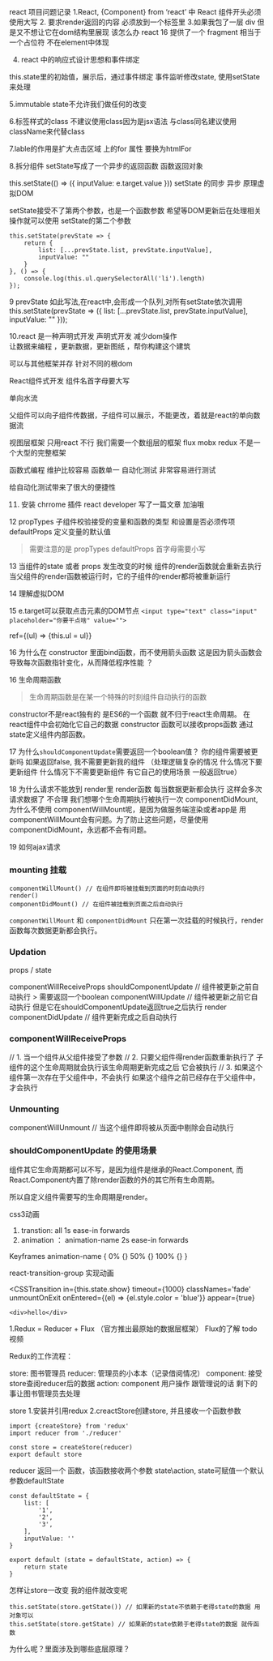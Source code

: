 react 项目问题记录
1.React, {Component} from ‘react’ 中 React 组件开头必须使用大写 
2. 要求render返回的内容 必须放到一个标签里 
3.如果我包了一层 div 但是又不想让它在dom结构里展现 该怎么办 
react 16 提供了一个 fragment 相当于一个占位符 不在element中体现

4. react 中的响应式设计思想和事件绑定 

this.state里的初始值，展示后，通过事件绑定 事件监听修改state, 使用setState 来处理 

5.immutable state不允许我们做任何的改变 

6.标签样式的class 不建议使用class因为是jsx语法 与class同名建议使用 className来代替class

7.lable的作用是扩大点击区域  上的for
属性 要换为htmlFor 

8.拆分组件 setState写成了一个异步的返回函数 函数返回对象 

this.setState(() => ({
            inputValue: e.target.value
        }))
setState 的同步 异步 原理虚拟DOM

setState接受不了第两个参数，也是一个函数参数
希望等DOM更新后在处理相关操作就可以使用 setState的第二个参数
```
this.setState(prevState => {
    return {
        list: [...prevState.list, prevState.inputValue],
        inputValue: ""
    }
}, () => {
    console.log(this.ul.querySelectorAll('li').length)
});
```

9 prevState 如此写法,在react中,会形成一个队列,对所有setState依次调用
this.setState(prevState => ({
            list: [...prevState.list, prevState.inputValue],
            inputValue: ""
        }));

10.react 是一种声明式开发 声明式开发 减少dom操作  
让数据来编程 ，更新数据，更新图纸 ，帮你构建这个建筑 

可以与其他框架并存 针对不同的根dom 

React组件式开发 组件名首字母要大写

单向水流

父组件可以向子组件传数据，子组件可以展示，不能更改，着就是react的单向数据流 

视图层框架  只用react 不行 我们需要一个数组层的框架 flux mobx redux 不是一个大型的完整框架 

函数式编程 维护比较容易 函数单一  自动化测试 非常容易进行测试 

给自动化测试带来了很大的便捷性 


11. 安装 chrrome 插件 react developer
写了一篇文章 加油哦

12 propTypes 子组件校验接受的变量和函数的类型 和设置是否必须传项  
    defaultProps 定义变量的默认值  
> 需要注意的是 propTypes defaultProps 首字母需要小写 


13 当组件的state 或者 props 发生改变的时候 组件的render函数就会重新去执行 
 当父组件的render函数被运行时，它的子组件的render都将被重新运行  


14 理解虚拟DOM 

15 e.target可以获取点击元素的DOM节点
 `<input type="text" class="input" placeholder="你要干点啥" value="">`

 ref={(ul) => {this.ul = ul}}

16 为什么在 constructor 里面bind函数，而不使用箭头函数
这是因为箭头函数会导致每次函数指针变化，从而降低程序性能 ？


 16 生命周期函数 
 
 > 生命周期函数是在某一个特殊的时刻组件自动执行的函数 

constructor不是react独有的 是ES6的一个函数 就不归于react生命周期。
在react组件中会初始化它自己的数据 constructor 函数可以接收props函数 通过state定义组件内部函数。

17 为什么`shouldComponentUpdate`需要返回一个boolean值？
你的组件需要被更新吗 如果返回false, 我不需要更新我的组件 （处理逻辑复杂的情况 什么情况下要更新组件  什么情况下不需要更新组件  有它自己的使用场景 一般返回true）

18 为什么请求不能放到 render里
render函数 每当数据更新都会执行 这样会多次请求数据了 不合理 
我们想哪个生命周期执行被执行一次 componentDidMount, 为什么不使用 componentWillMount呢，是因为做服务端渲染或者app是 用componentWillMount会有问题。为了防止这些问题，尽量使用componentDidMount，永远都不会有问题。

19 如何ajax请求 


### mounting 挂载 
```
componentWillMount() // 在组件即将被挂载到页面的时刻自动执行
render() 
componentDidMount() // 在组件被挂载到页面之后自动执行
```

`componentWillMount` 和 `componentDidMount` 只在第一次挂载的时候执行，render函数每次数据更新都会执行。

### Updation
props / state

componentWillReceiveProps 
shouldComponentUpdate // 组件被更新之前自动执行 > 需要返回一个boolean 
componentWillUpdate // 组件被更新之前它自动执行 但是它在shouldComponentUpdate返回true之后执行 
render 
componentDidUpdate // 组件更新完成之后自动执行

### componentWillReceiveProps
// 1. 当一个组件从父组件接受了参数 
// 2. 只要父组件得render函数重新执行了 子组件的这个生命周期就会执行该生命周期更新完成之后 它会被执行
// 3. 如果这个组件第一次存在于父组件中，不会执行  如果这个组件之前已经存在于父组件中，才会执行 

### Unmounting
componentWillUnmount // 当这个组件即将被从页面中剔除会自动执行


### shouldComponentUpdate 的使用场景
组件其它生命周期都可以不写，是因为组件是继承的React.Component, 而React.Component内置了除render函数的外的其它所有生命周期。

所以自定义组件需要写的生命周期是render。


css3动画 

1. transtion: all 1s ease-in forwards 
2. animation ： animation-name 2s ease-in forwards 

Keyframes animation-name {
	0% {}
	50% {} 
	100% {} 
}



react-transition-group 实现动画 


<CSSTransition 
    in={this.state.show}
    timeout={1000}
    classNames='fade'
    unmountOnExit
    onEntered={(el) => {el.style.color = 'blue'}}
    appear={true}
>
    <div>hello</div>
</CSSTransition>


1.Redux = Reducer + Flux （官方推出最原始的数据层框架）
Flux的了解 todo 视频 

Redux的工作流程：  

store: 图书管理员
reducer: 管理员的小本本（记录借阅情况）
component: 接受store查阅reducer后的数据 
action: component 用户操作 跟管理说的话 剩下的事让图书管理员去处理 


store
1.安装并引用redux 2.creactStore创建store, 并且接收一个函数参数 

```
import {createStore} from 'redux'
import reducer from './reducer'

const store = createStore(reducer)
export default store 
```

reducer 返回一个 函数，该函数接收两个参数 state\action, state可赋值一个默认参数defaultState 
```
const defaultState = {
    list: [
        '1',
        '2',
        '3',
    ],
    inputValue: ''
}

export default (state = defaultState, action) => {
    return state
}
```

怎样让store一改变 我的组件就改变呢 
```
this.setState(store.getState()) // 如果新的state不依赖于老得state的数据 用对象可以
this.setState(store.getState) // 如果新的state依赖于老得state的数据 就传函数 
```
为什么呢？里面涉及到哪些底层原理？










